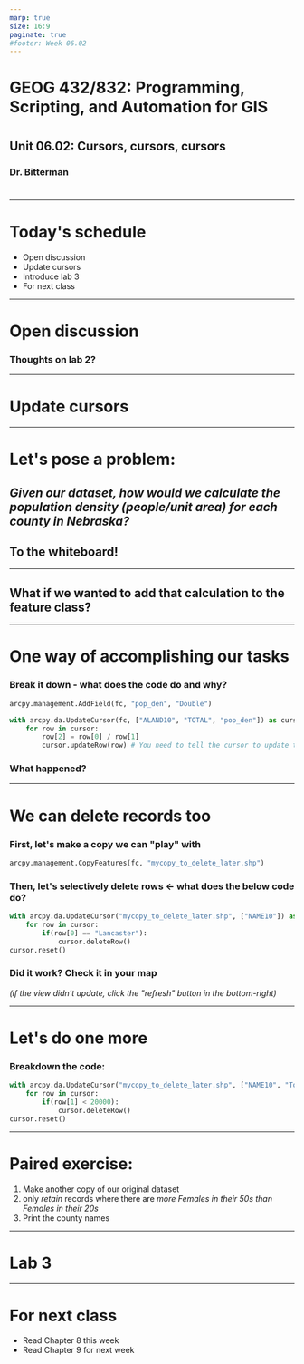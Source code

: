 ```yaml
---
marp: true
size: 16:9 
paginate: true
#footer: Week 06.02
---
```



# GEOG 432/832: Programming, Scripting, and Automation for GIS

#

## Unit 06.02: Cursors, cursors, cursors

### Dr. Bitterman

#

--- 

# Today's schedule

- Open discussion
- Update cursors
- Introduce lab 3
- For next class

---

# Open discussion

### Thoughts on lab 2?

---

# Update cursors

---

# Let's pose a problem:

## *Given our dataset, how would we calculate the population density (people/unit area) for each county in Nebraska?*

## To the whiteboard!

---

## What if we wanted to add that calculation to the feature class?

---


# One way of accomplishing our tasks


### Break it down - what does the code do and why?
```python
arcpy.management.AddField(fc, "pop_den", "Double")

with arcpy.da.UpdateCursor(fc, ["ALAND10", "TOTAL", "pop_den"]) as cursor:
    for row in cursor:
        row[2] = row[0] / row[1]
        cursor.updateRow(row) # You need to tell the cursor to update the row
```
### What happened?


---

# We can delete records too

### First, let's make a copy we can "play" with
```python
arcpy.management.CopyFeatures(fc, "mycopy_to_delete_later.shp")
```

### Then, let's selectively delete rows <- what does the below code do?

```python
with arcpy.da.UpdateCursor("mycopy_to_delete_later.shp", ["NAME10"]) as cursor:
    for row in cursor:
        if(row[0] == "Lancaster"):
            cursor.deleteRow()
cursor.reset()
```

### Did it work? Check it in your map
*(if the view didn't update, click the "refresh" button in the bottom-right)*


---

# Let's do one more

### Breakdown the code:
```python
with arcpy.da.UpdateCursor("mycopy_to_delete_later.shp", ["NAME10", "Total"]) as cursor:
    for row in cursor:
        if(row[1] < 20000):
            cursor.deleteRow()
cursor.reset()
```

---

# Paired exercise:

1. Make another copy of our original dataset
2. only *retain* records where there are *more Females in their 50s than Females in their 20s*
3. Print the county names 


---

# Lab 3

---

# For next class

- Read Chapter 8 this week
- Read Chapter 9 for next week